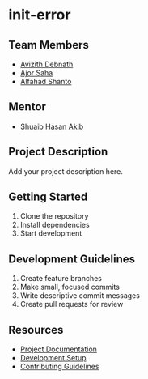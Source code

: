 # init-error

## Team Members

- [Avizith Debnath](https://github.com/a-z-nath)
- [Ajor Saha](https://github.com/Ajor-Saha)
- [Alfahad Shanto](https://github.com/SHANTO612)

## Mentor

- [Shuaib Hasan Akib](https://github.com/akib1997)

## Project Description

Add your project description here.

## Getting Started

1. Clone the repository
2. Install dependencies
3. Start development

## Development Guidelines

1. Create feature branches
2. Make small, focused commits
3. Write descriptive commit messages
4. Create pull requests for review

## Resources

- [Project Documentation](docs/)
- [Development Setup](docs/setup.md)
- [Contributing Guidelines](CONTRIBUTING.md)
